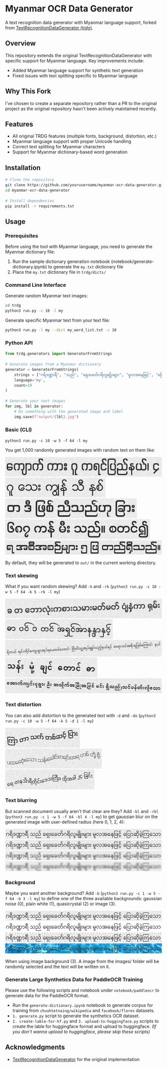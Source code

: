 # Myanmar OCR Data Generator

A text recognition data generator with Myanmar language support, forked from [TextRecognitionDataGenerator (trdg)](https://github.com/Belval/TextRecognitionDataGenerator).

## Overview

This repository extends the original TextRecognitionDataGenerator with specific support for Myanmar language. Key improvements include:

- Added Myanmar language support for synthetic text generation
- Fixed issues with text splitting specific to Myanmar language

## Why This Fork

I've chosen to create a separate repository rather than a PR to the original project as the original repository hasn't been actively maintained recently.

## Features

- All original TRDG features (multiple fonts, background, distortion, etc.)
- Myanmar language support with proper Unicode handling
- Correct text splitting for Myanmar characters
- Support for Myanmar dictionary-based word generation

## Installation

```bash
# Clone the repository
git clone https://github.com/yourusername/myanmar-ocr-data-generator.git
cd myanmar-ocr-data-generator

# Install dependencies
pip install -r requirements.txt
```

## Usage

### Prerequisites

Before using the tool with Myanmar language, you need to generate the Myanmar dictionary file:

1. Run the sample dictionary generation notebook (notebook/generate-dictionary.ipynb) to generate the `my.txt` dictionary file
2. Place the `my.txt` dictionary file in `trdg/dicts/`

### Command Line Interface

Generate random Myanmar text images:

```bash
cd trdg
python3 run.py -c 10 -l my
```

Generate specific Myanmar text from your text file:

```bash
python3 run.py -l my --dict my_word_list.txt -c 10
```

### Python API

```python
from trdg.generators import GeneratorFromStrings

# Generate images from a Myanmar dictionary
generator = GeneratorFromStrings(
    strings = ["ဂရိဒဏ္ဍာရီ", "သည်", "ရှေးခေတ်ဂရိလူမျိုးများ", "မူလအနေဖြင့်", "ပြောဆိုခဲ့ကြသော", "ဒဏ္ဍာရီ"],
    language='my',
    count=10
)

# Generate your text images
for img, lbl in generator:
    # Do something with the generated image and label
    img.save(f"output/{lbl}.jpg")
```

### Basic (CLI)

`python3 run.py -c 10 -w 5 -f 64 -l my`

You get 1,000 randomly generated images with random text on them like:

![1](samples/mm-1.jpg "1")
![2](samples/mm-2.jpg "2")
![3](samples/mm-3.jpg "3")
![4](samples/mm-4.jpg "4")
![5](samples/mm-5.jpg "5")

By default, they will be generated to `out/` in the current working directory.

### Text skewing

What if you want random skewing? Add `-k` and `-rk` (`python3 run.py -c 10 -w 5 -f 64 -k 5 -rk -l my`)

![6](samples/mm-6.jpg "6")
![7](samples/mm-7.jpg "7")
![8](samples/mm-8.jpg "8")
![9](samples/mm-9.jpg "9")
![10](samples/mm-10.jpg "10")

### Text distortion
You can also add distortion to the generated text with `-d` and `-do` (`python3 run.py -c 10 -w 5 -f 64 -k 5 -d 1 -l my`)

![23](samples/mm-24.jpg "0")
![24](samples/mm-25.jpg "1")
![25](samples/mm-26.jpg "2")

### Text blurring

But scanned document usually aren't that clear are they? Add `-bl` and `-rbl` (`python3 run.py -c 1 -w 5 -f 64 -bl 4 -l my`) to get gaussian blur on the generated image with user-defined radius (here 0, 1, 2, 4):

![11](samples/mm-11.jpg "0")
![12](samples/mm-12.jpg "1")
![13](samples/mm-13.jpg "2")
![14](samples/mm-14.jpg "4")

### Background

Maybe you want another background? Add `-b` (`python3 run.py -c 1 -w 5 -f 64 -b 3 -l my`) to define one of the three available backgrounds: gaussian noise (0), plain white (1), quasicrystal (2) or image (3).

![15](samples/mm-15.jpg "0")
![16](samples/mm-16.jpg "1")
![17](samples/mm-17.jpg "2")
![23](samples/mm-23.jpg "3")

When using image background (3). A image from the images/ folder will be randomly selected and the text will be written on it.

### Generate Large Synthetics Data for PaddleOCR Training

Please use the following scripts and notebook under `notebook/paddleocr` to generate data for the PaddleOCR format.
- Run the `generate-dictionary.ipynb` notebook to generate corpus for training from `chuuhtetnaing/wikipedia` and `facebook/flores` datasets.
- `1. generate.py` script to generate the synthetics OCR dataset.
- `2. create-lable-for-hf.py` and `3. upload-to-huggingface.py` scripts to create the lable for huggingface format and upload to huggingface. _(If you don't wanna upload to huggingface, please skip these scripts)_

## Acknowledgments

- [TextRecognitionDataGenerator](https://github.com/Belval/TextRecognitionDataGenerator) for the original implementation
